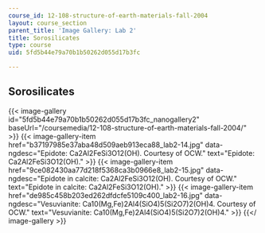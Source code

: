 ```yaml
---
course_id: 12-108-structure-of-earth-materials-fall-2004
layout: course_section
parent_title: 'Image Gallery: Lab 2'
title: Sorosilicates
type: course
uid: 5fd5b44e79a70b1b50262d055d17b3fc

---
```


Sorosilicates
-------------
{{< image-gallery id="5fd5b44e79a70b1b50262d055d17b3fc_nanogallery2" baseUrl="/coursemedia/12-108-structure-of-earth-materials-fall-2004/" >}}
{{< image-gallery-item href="b37197985e37aba48d509aeb913eca88_lab2-14.jpg" data-ngdesc="Epidote: Ca2Al2FeSi3O12(OH). Courtesy of OCW." text="Epidote: Ca2Al2FeSi3O12(OH)." >}}
{{< image-gallery-item href="9ce082430aa77d218f5368ca3b0966e8_lab2-15.jpg" data-ngdesc="Epidote in calcite: Ca2Al2FeSi3O12(OH). Courtesy of OCW." text="Epidote in calcite: Ca2Al2FeSi3O12(OH)." >}}
{{< image-gallery-item href="de985c458b203ed262dfdcfe5109c400_lab2-16.jpg" data-ngdesc="Vesuvianite: Ca10(Mg,Fe)2Al4(SiO4)5(Si2O7)2(OH)4. Courtesy of OCW." text="Vesuvianite: Ca10(Mg,Fe)2Al4(SiO4)5(Si2O7)2(OH)4." >}}
{{</ image-gallery >}}